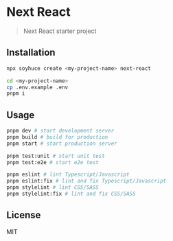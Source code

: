 # Next React

> Next React starter project

## Installation

```bash
npx soyhuce create <my-project-name> next-react

cd <my-project-name>
cp .env.example .env
pnpm i
```

## Usage

```bash
pnpm dev # start development server
pnpm build # build for production
pnpm start # start production server

pnpm test:unit # start unit test
pnpm test:e2e # start e2e test

pnpm eslint # lint Typescript/Javascript
pnpm eslint:fix # lint and fix Typescript/Javascript
pnpm stylelint # lint CSS/SASS
pnpm stylelint:fix # lint and fix CSS/SASS
```

## License
MIT
